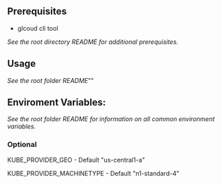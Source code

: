 ## Prerequisites

- glcoud cli tool

*See the root directory README for additional prerequisites.*

## Usage

*See the root folder README*""

## Enviroment Variables:

*See the root folder README for information on all common environment variables.*

### Optional

KUBE_PROVIDER_GEO - Default "us-central1-a"

KUBE_PROVIDER_MACHINETYPE - Default "n1-standard-4"

